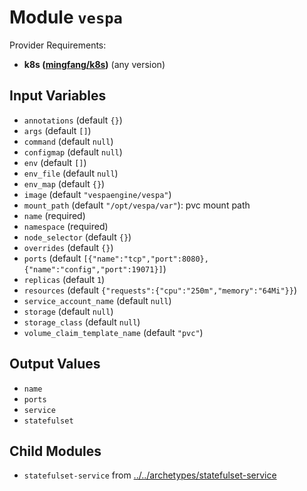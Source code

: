 
# Module `vespa`

Provider Requirements:
* **k8s ([mingfang/k8s](https://registry.terraform.io/providers/mingfang/k8s/latest))** (any version)

## Input Variables
* `annotations` (default `{}`)
* `args` (default `[]`)
* `command` (default `null`)
* `configmap` (default `null`)
* `env` (default `[]`)
* `env_file` (default `null`)
* `env_map` (default `{}`)
* `image` (default `"vespaengine/vespa"`)
* `mount_path` (default `"/opt/vespa/var"`): pvc mount path
* `name` (required)
* `namespace` (required)
* `node_selector` (default `{}`)
* `overrides` (default `{}`)
* `ports` (default `[{"name":"tcp","port":8080},{"name":"config","port":19071}]`)
* `replicas` (default `1`)
* `resources` (default `{"requests":{"cpu":"250m","memory":"64Mi"}}`)
* `service_account_name` (default `null`)
* `storage` (default `null`)
* `storage_class` (default `null`)
* `volume_claim_template_name` (default `"pvc"`)

## Output Values
* `name`
* `ports`
* `service`
* `statefulset`

## Child Modules
* `statefulset-service` from [../../archetypes/statefulset-service](../../archetypes/statefulset-service)

